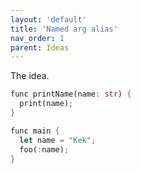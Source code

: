 ```yaml
---
layout: 'default'
title: 'Named arg alias'
nav_order: 1
parent: Ideas
---
```


The idea.
```rust
func printName(name: str) {
  print(name);
}

func main {
  let name = "Kek";
  foo(:name);
}
```
